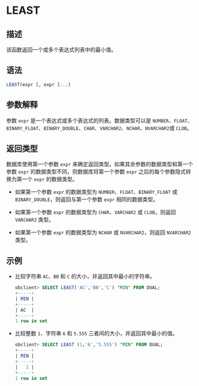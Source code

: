 # LEAST

## 描述

该函数返回一个或多个表达式列表中的最小值。

## 语法

```sql
LEAST(expr [, expr ]...)
```

## 参数解释

参数 `expr` 是一个表达式或多个表达式的列表。数据类型可以是 `NUMBER`、`FLOAT`、`BINARY_FLOAT`、`BINARY_DOUBLE`、`CHAR`、`VARCHAR2`、`NCHAR`、`NVARCHAR2`或 `CLOB`。

## 返回类型

数据库使用第一个参数 `expr` 来确定返回类型。如果其余参数的数据类型和第一个参数 `expr` 的数据类型不同，则数据库将第一个参数 `expr` 之后的每个参数隐式转换为第一个 `expr` 的数据类型。

* 如果第一个参数 `expr` 的数据类型为 `NUMBER`、`FLOAT`、`BINARY_FLOAT` 或 `BINARY_DOUBLE`，则返回与第一个参数 `expr` 相同的数据类型。

* 如果第一个参数 `expr` 的数据类型为 `CHAR`、`VARCHAR2` 或 `CLOB`，则返回 `VARCHAR2` 类型。

* 如果第一个参数 `expr` 的数据类型为 `NCHAR` 或 `NVARCHAR2`，则返回 `NVARCHAR2` 类型。

## 示例

* 比较字符串 `AC`、`BB` 和 `C` 的大小，并返回其中最小的字符串。

  ```sql
  obclient> SELECT LEAST('AC','BB','C') "MIN" FROM DUAL;
  +-----+
  | MIN |
  +-----+
  | AC  |
  +-----+
  1 row in set
  ```

* 比较整数 `1`、字符串 `6` 和 `5.555` 三者间的大小，并返回其中最小的值。

  ```sql
  obclient> SELECT LEAST (1,'6','5.555') "MIN" FROM DUAL;
  +-----+
  | MIN |
  +-----+
  |   1 |
  +-----+
  1 row in set
  ```
